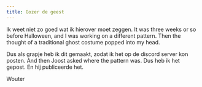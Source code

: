 ```yaml
---
title: Gozer de geest
---
```


Ik weet niet zo goed wat ik hierover moet zeggen. It was three weeks or so before Halloween, and I was working on a different pattern. Then the thought of a traditional ghost costume popped into my head.

Dus als grapje heb ik dit gemaakt, zodat ik het op de discord server kon posten. And then Joost asked where the pattern was. Dus heb ik het gepost. En hij publiceerde het.

Wouter

